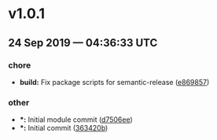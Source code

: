 # v1.0.1
## 24 Sep 2019 — 04:36:33 UTC

### chore

+ __build:__ Fix package scripts for semantic-release
 ([e869857](https://github.com/elpete/cbyaml/commit/e869857e549e6c188d1521d424844da342a16775))

### other

+ __\*:__ Initial module commit
 ([d7506ee](https://github.com/elpete/cbyaml/commit/d7506ee9565c41880537d6951dc826ba88ea8e3d))
+ __\*:__ Initial commit ([363420b](https://github.com/elpete/cbyaml/commit/363420b853bc96c86f8ca10c9e4fbe593004df93))
